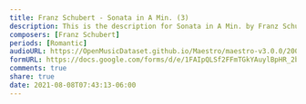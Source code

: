 ```yaml
---
title: Franz Schubert - Sonata in A Min. (3)
description: This is the description for Sonata in A Min. by Franz Schubert
composers: [Franz Schubert]
periods: [Romantic]
audioURL: https://OpenMusicDataset.github.io/Maestro/maestro-v3.0.0/2006/MIDI-Unprocessed_22_R2_2006_01_ORIG_MID--AUDIO_22_R2_2006_03_Track03_wav.midi
formURL: https://docs.google.com/forms/d/e/1FAIpQLSf2FFmTGkYAuylBpHR_2bds1_fkPwgUM42ESFI1mAlJZ51VLg/viewform
comments: true
share: true
date: 2021-08-08T07:43:13-06:00
---
```

